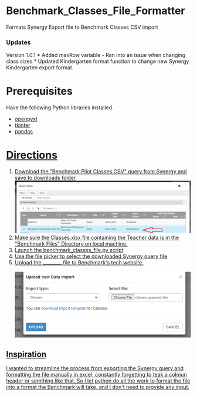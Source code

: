 # Benchmark_Classes_File_Formatter
Formats Synergy Export file to Benchmark Classes CSV import

<H3>Updates</H3>
Version 1.0.1
* Added maxRow variable - Ran into an issue when changing class sizes
* Updated Kindergarten format function to change new Synergy Kindergarten export format. 

<H1>Prerequisites</h1>
Have the following Python libraries installed.
<ul><li> <a href="https://openpyxl.readthedocs.io/en/stable/">openpyxl</li>
<li><a href="https://docs.python.org/3/library/tkinter.html">tkinter</li>
<li><a href="https://pandas.pydata.org/">pandas</li></ul>


<H1>Directions</h1>

1) Download the "Benchmark Pilot Classes CSV" query from Synergy and save to downloads folder
![](https://github.com/aaronzech/images/blob/main/Screenshot_222.png)
2) Make sure the Classes.xlsx file containing the Teacher data is in the "Benchmark Files" Directory on local machine.
3) Launch the benchmark_classes_file.py script
4) Use the file picker to select the downloaded Synergy query file
5) Upload the ________ file to Benchmark's tech website.
<br></br>
![](https://github.com/aaronzech/images/blob/main/Screenshot_223.png)

<H2>Inspiration</H2>
I wanted to streamline the process from exporting the Synergy query and formatting the file manually in excel, constantly forgetting to teak a colmun header or somthing like that. So I let python do all the work to format the file into a format the Benchmark will take, and I don't need to provide any input.
